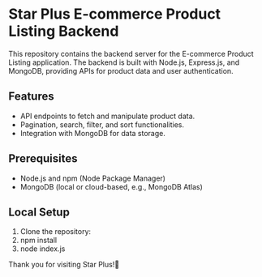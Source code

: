 
# Star Plus E-commerce Product Listing Backend

This repository contains the backend server for the E-commerce Product Listing application. The backend is built with Node.js, Express.js, and MongoDB, providing APIs for product data and user authentication.

## Features

- API endpoints to fetch and manipulate product data.
- Pagination, search, filter, and sort functionalities.
- Integration with MongoDB for data storage.

## Prerequisites

- Node.js and npm (Node Package Manager)
- MongoDB (local or cloud-based, e.g., MongoDB Atlas)

## Local Setup

1. Clone the repository:
2. npm install
3. node index.js

Thank you for visiting Star Plus!🌟